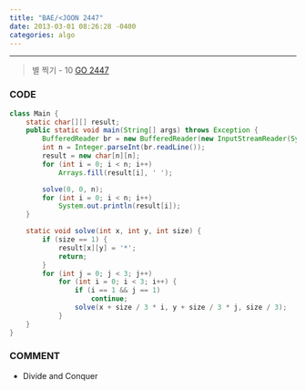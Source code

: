 ```yaml
---
title: "BAE/<JOON 2447"
date: 2013-03-01 08:26:28 -0400
categories: algo
---
```

---

> 별 찍기 - 10 [GO 2447]

### CODE
```java
class Main {
	static char[][] result;
	public static void main(String[] args) throws Exception {
		BufferedReader br = new BufferedReader(new InputStreamReader(System.in));
		int n = Integer.parseInt(br.readLine());
		result = new char[n][n];
		for (int i = 0; i < n; i++)
			Arrays.fill(result[i], ' ');

		solve(0, 0, n);
		for (int i = 0; i < n; i++)
			System.out.println(result[i]);
	}

	static void solve(int x, int y, int size) {
		if (size == 1) {
			result[x][y] = '*';
			return;
		}
		for (int j = 0; j < 3; j++)
			for (int i = 0; i < 3; i++) {
				if (i == 1 && j == 1)
					continue;
				solve(x + size / 3 * i, y + size / 3 * j, size / 3);
			}
	}
}
```

### COMMENT
* Divide and Conquer

[GO 2447]: https://www.acmicpc.net/problem/2447
